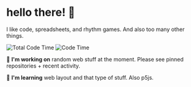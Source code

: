 # hello there! 👋
I like code, spreadsheets, and rhythm games. And also too many other things.

![Total Code Time](https://img.shields.io/endpoint?url=https://readme-stats.12beesinatrenchcoat.vercel.app/api/wakatime.all-time) ![Code Time](https://img.shields.io/endpoint?style=flat-square&url=https://codetime-api.datreks.com/badge/2254?logoColor=white%26project=%26recentMS=604800000%26showProject=false)

:telescope: **I'm working on** random web stuff at the moment. Please see pinned repositories + recent activity.

:seedling: **I'm learning** web layout and that type of stuff. Also p5js.
